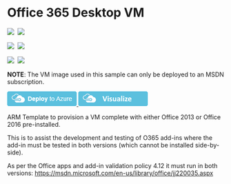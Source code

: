 # Office 365 Desktop VM

<IMG SRC="https://azurequickstartsservice.blob.core.windows.net/badges/windows-vm-O365/PublicLastTestDate.svg" />&nbsp;
<IMG SRC="https://azurequickstartsservice.blob.core.windows.net/badges/windows-vm-O365/PublicDeployment.svg" />&nbsp;

<IMG SRC="https://azurequickstartsservice.blob.core.windows.net/badges/windows-vm-O365/FairfaxLastTestDate.svg" />&nbsp;
<IMG SRC="https://azurequickstartsservice.blob.core.windows.net/badges/windows-vm-O365/FairfaxDeployment.svg" />&nbsp;

<IMG SRC="https://azurequickstartsservice.blob.core.windows.net/badges/windows-vm-O365/BestPracticeResult.svg" />&nbsp;
<IMG SRC="https://azurequickstartsservice.blob.core.windows.net/badges/windows-vm-O365/CredScanResult.svg" />&nbsp;

**NOTE**: The VM image used in this sample can only be deployed to an MSDN subscription.

<a href="https://portal.azure.com/#create/microsoft.template/uri/https%3A%2F%2Fraw.githubusercontent.com%2FAzure%2Fazure-quickstart-templates%2Fmaster%2Fwindows-vm-O365%2Fazuredeploy.json" target="_blank">
    <img src="https://raw.githubusercontent.com/Azure/azure-quickstart-templates/master/1-CONTRIBUTION-GUIDE/images/deploytoazure.png"/>
</a>
<a href="http://armviz.io/#/?load=https://raw.githubusercontent.com/Azure/azure-quickstart-templates/master/windows-vm-O365/azuredeploy.json" target="_blank">
    <img src="https://raw.githubusercontent.com/Azure/azure-quickstart-templates/master/1-CONTRIBUTION-GUIDE/images/visualizebutton.png"/>
</a>

ARM Template to provision a VM complete with either Office 2013 or Office 2016 pre-installed.  

This is to assist the development and testing of O365 add-ins where the add-in must be tested in both versions (which cannot be installed side-by-side).

As per the Office apps and add-in validation policy 4.12 it must run in both versions: https://msdn.microsoft.com/en-us/library/office/jj220035.aspx

